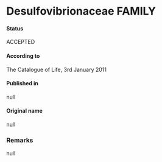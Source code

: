 Desulfovibrionaceae FAMILY
=======

#### Status
ACCEPTED

#### According to
The Catalogue of Life, 3rd January 2011

#### Published in
null

#### Original name
null

### Remarks
null